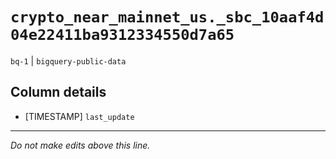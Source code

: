 # `crypto_near_mainnet_us._sbc_10aaf4d04e22411ba9312334550d7a65`
`bq-1` | `bigquery-public-data`

## Column details
* [TIMESTAMP] `last_update`

-------------------------------------------------------------------------------
*Do not make edits above this line.*
